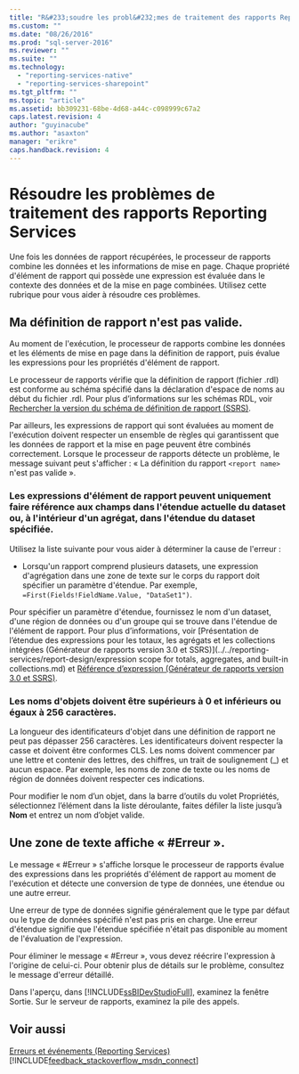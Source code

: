 ```yaml
---
title: "R&#233;soudre les probl&#232;mes de traitement des rapports Reporting Services | Microsoft Docs"
ms.custom: ""
ms.date: "08/26/2016"
ms.prod: "sql-server-2016"
ms.reviewer: ""
ms.suite: ""
ms.technology: 
  - "reporting-services-native"
  - "reporting-services-sharepoint"
ms.tgt_pltfrm: ""
ms.topic: "article"
ms.assetid: bb309231-68be-4d68-a44c-c098999c67a2
caps.latest.revision: 4
author: "guyinacube"
ms.author: "asaxton"
manager: "erikre"
caps.handback.revision: 4
---
```

# R&#233;soudre les probl&#232;mes de traitement des rapports Reporting Services
Une fois les données de rapport récupérées, le processeur de rapports combine les données et les informations de mise en page. Chaque propriété d'élément de rapport qui possède une expression est évaluée dans le contexte des données et de la mise en page combinées. Utilisez cette rubrique pour vous aider à résoudre ces problèmes.   
  
## Ma définition de rapport n'est pas valide.  
Au moment de l'exécution, le processeur de rapports combine les données et les éléments de mise en page dans la définition de rapport, puis évalue les expressions pour les propriétés d'élément de rapport.   
  
Le processeur de rapports vérifie que la définition de rapport (fichier .rdl) est conforme au schéma spécifié dans la déclaration d'espace de noms au début du fichier .rdl. Pour plus d’informations sur les schémas RDL, voir [Rechercher la version du schéma de définition de rapport (SSRS)](../../reporting-services/reports/find-the-report-definition-schema-version-ssrs.md).  
  
Par ailleurs, les expressions de rapport qui sont évaluées au moment de l'exécution doivent respecter un ensemble de règles qui garantissent que les données de rapport et la mise en page peuvent être combinés correctement. Lorsque le processeur de rapports détecte un problème, le message suivant peut s'afficher : « La définition du rapport `<report name>` n'est pas valide ».  
  
### Les expressions d'élément de rapport peuvent uniquement faire référence aux champs dans l'étendue actuelle du dataset ou, à l'intérieur d'un agrégat, dans l'étendue du dataset spécifiée.  
  
Utilisez la liste suivante pour vous aider à déterminer la cause de l'erreur :  
* Lorsqu'un rapport comprend plusieurs datasets, une expression d'agrégation dans une zone de texte sur le corps du rapport doit spécifier un paramètre d'étendue. Par exemple, `=First(Fields!FieldName.Value, "DataSet1")`.  
  
Pour spécifier un paramètre d'étendue, fournissez le nom d'un dataset, d'une région de données ou d'un groupe qui se trouve dans l'étendue de l'élément de rapport. Pour plus d’informations, voir [Présentation de l’étendue des expressions pour les totaux, les agrégats et les collections intégrées (Générateur de rapports version 3.0 et SSRS)](../../reporting-services/report-design/expression scope for totals, aggregates, and built-in collections.md) et [Référence d’expression (Générateur de rapports version 3.0 et SSRS)](../../reporting-services/report-design/expression-reference-report-builder-and-ssrs.md).  
  
### Les noms d'objets doivent être supérieurs à 0 et inférieurs ou égaux à 256 caractères.  
La longueur des identificateurs d'objet dans une définition de rapport ne peut pas dépasser 256 caractères. Les identificateurs doivent respecter la casse et doivent être conformes CLS. Les noms doivent commencer par une lettre et contenir des lettres, des chiffres, un trait de soulignement (_) et aucun espace. Par exemple, les noms de zone de texte ou les noms de région de données doivent respecter ces indications.   
  
Pour modifier le nom d’un objet, dans la barre d’outils du volet Propriétés, sélectionnez l’élément dans la liste déroulante, faites défiler la liste jusqu’à **Nom** et entrez un nom d’objet valide.   
  
## Une zone de texte affiche « #Erreur ».  
Le message « #Erreur » s'affiche lorsque le processeur de rapports évalue des expressions dans les propriétés d'élément de rapport au moment de l'exécution et détecte une conversion de type de données, une étendue ou une autre erreur.   
  
Une erreur de type de données signifie généralement que le type par défaut ou le type de données spécifié n'est pas pris en charge. Une erreur d'étendue signifie que l'étendue spécifiée n'était pas disponible au moment de l'évaluation de l'expression.   
  
Pour éliminer le message « #Erreur », vous devez réécrire l'expression à l'origine de celui-ci. Pour obtenir plus de détails sur le problème, consultez le message d'erreur détaillé.   
  
Dans l'aperçu, dans [!INCLUDE[ssBIDevStudioFull](../../includes/ssbidevstudiofull.md)], examinez la fenêtre Sortie. Sur le serveur de rapports, examinez la pile des appels. 
  
  
## Voir aussi  
[Erreurs et événements (Reporting Services)](../../reporting-services/troubleshooting/errors-and-events-reference-reporting-services.md)
[!INCLUDE[feedback_stackoverflow_msdn_connect](../../includes/feedback-stackoverflow-msdn-connect.md)]

